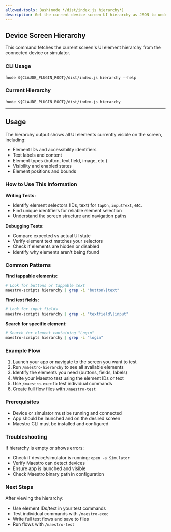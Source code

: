 ```yaml
---
allowed-tools: Bash(node */dist/index.js hierarchy*)
description: Get the current device screen UI hierarchy as JSON to understand available UI elements for testing
---
```


## Device Screen Hierarchy

This command fetches the current screen's UI element hierarchy from the connected device or simulator.

### CLI Usage

!`node ${CLAUDE_PLUGIN_ROOT}/dist/index.js hierarchy --help`

### Current Hierarchy

!`node ${CLAUDE_PLUGIN_ROOT}/dist/index.js hierarchy`

---

## Usage

The hierarchy output shows all UI elements currently visible on the screen, including:
- Element IDs and accessibility identifiers
- Text labels and content
- Element types (button, text field, image, etc.)
- Visibility and enabled states
- Element positions and bounds

### How to Use This Information

**Writing Tests:**
- Identify element selectors (IDs, text) for `tapOn`, `inputText`, etc.
- Find unique identifiers for reliable element selection
- Understand the screen structure and navigation paths

**Debugging Tests:**
- Compare expected vs actual UI state
- Verify element text matches your selectors
- Check if elements are hidden or disabled
- Identify why elements aren't being found

### Common Patterns

**Find tappable elements:**
```bash
# Look for buttons or tappable text
maestro-scripts hierarchy | grep -i "button\|text"
```

**Find text fields:**
```bash
# Look for input fields
maestro-scripts hierarchy | grep -i "textfield\|input"
```

**Search for specific element:**
```bash
# Search for element containing "Login"
maestro-scripts hierarchy | grep -i "login"
```

### Example Flow

1. Launch your app or navigate to the screen you want to test
2. Run `/maestro-hierarchy` to see all available elements
3. Identify the elements you need (buttons, fields, labels)
4. Write your Maestro test using the element IDs or text
5. Use `/maestro-exec` to test individual commands
6. Create full flow files with `/maestro-test`

### Prerequisites

- Device or simulator must be running and connected
- App should be launched and on the desired screen
- Maestro CLI must be installed and configured

### Troubleshooting

If hierarchy is empty or shows errors:
- Check if device/simulator is running: `open -a Simulator`
- Verify Maestro can detect devices
- Ensure app is launched and visible
- Check Maestro binary path in configuration

### Next Steps

After viewing the hierarchy:
- Use element IDs/text in your test commands
- Test individual commands with `/maestro-exec`
- Write full test flows and save to files
- Run flows with `/maestro-test`
